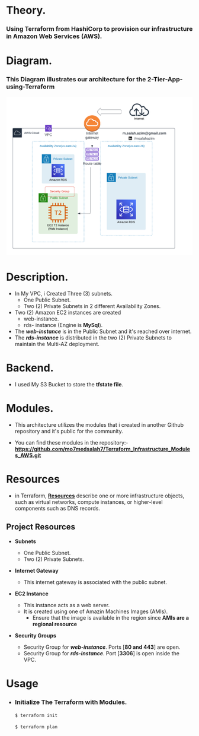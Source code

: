 # Theory.

### Using Terraform from HashiCorp to provision our infrastructure in Amazon Web Services (AWS).

# Diagram.

### This Diagram illustrates our architecture for the 2-Tier-App-using-Terraform

![alt text](https://github.com/mo7medsalah7/2-Tier-App-using-Terraform/blob/main/Assignment_Diagram.png)

# Description.

- In My VPC, i Created Three (3) subnets.
  - One Public Subnet.
  - Two (2) Private Subnets in 2 different Availability Zones.
- Two (2) Amazon EC2 instances are created
  - web-instance.
  - rds- instance (Engine is **MySql**).
- The **_web-instance_** is in the Public Subnet and it's reached over internet.
- The **_rds-instance_** is distributed in the two (2) Private Subnets to maintain the Multi-AZ deployment.

# Backend.

- I used My S3 Bucket to store the **tfstate file**.

# Modules.

- This architecture utilizes the modules that i created in another Github repository and it's public for the community.

- You can find these modules in the repository:- **https://github.com/mo7medsalah7/Terraform_Infrastructure_Modules_AWS.git**

# Resources

- in Terraform, <u>**Resources**</u> describe one or more infrastructure objects, such as virtual networks, compute instances, or higher-level components such as DNS records.

## Project Resources

- **Subnets**

  - One Public Subnet.
  - Two (2) Private Subnets.

- **Internet Gateway**

  - This internet gateway is associated with the public subnet.

- **EC2 Instance**

  - This instance acts as a web server.
  - It is created using one of Amazin Machines Images (AMIs).
    - Ensure that the image is available in the region since **AMIs are a regional resource**

- **Security Groups**
  - Security Group for **_web-instance_**. Ports [**80 and 443**] are open.
  - Security Group for **_rds-instance_**. Port [**3306**] is open inside the VPC.

# Usage

- ### Initialize The Terraform with Modules.

  `$ terraform init`

  `$ terraform plan`
